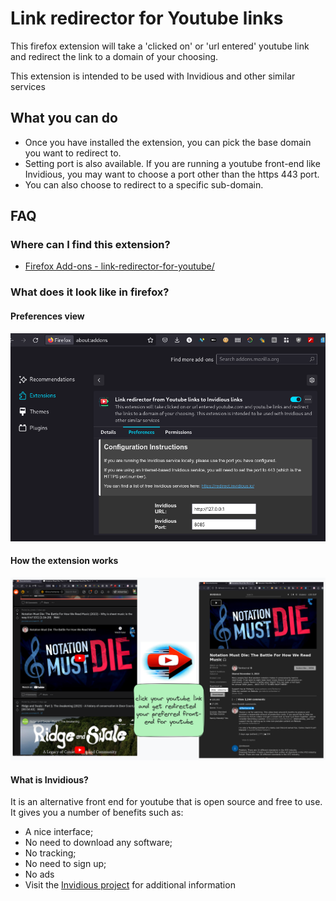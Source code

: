 # Link redirector for Youtube links

This firefox extension will take a 'clicked on' or 'url entered' youtube link and redirect the link to a domain of your choosing.

This extension is intended to be used with Invidious and other similar services

## What you can do

- Once you have installed the extension, you can pick the base domain you want to redirect to.
- Setting port is also available. If you are running a youtube front-end like Invidious, you may want to choose a port other than the https 443 port.
- You can also choose to redirect to a specific sub-domain.

## FAQ

### Where can I find this extension?

- [Firefox Add-ons - link-redirector-for-youtube/](https://addons.mozilla.org/en-US/firefox/addon/link-redirector-for-youtube/)

### What does it look like in firefox?

#### Preferences view

![Prferences view](<readme-img1.png>)

#### How the extension works

![How the extension works](<readme-img2.png>)

#### What is Invidious?

It is an alternative front end for youtube that is open source and free to use. It gives you a number of benefits such as:

- A nice interface;
- No need to download any software;
- No tracking;
- No need to sign up;
- No ads
- Visit the [Invidious project](https://github.com/iv-org/invidious) for additional information

